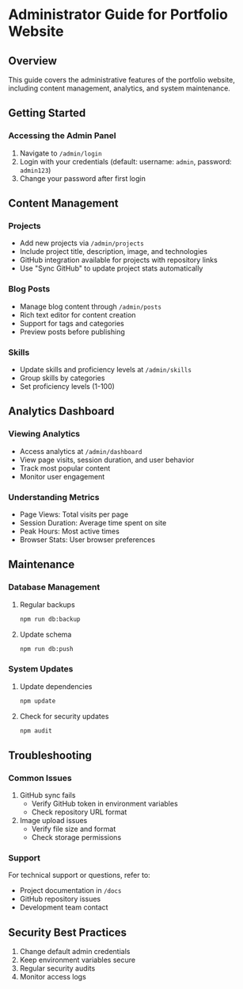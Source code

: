 # Administrator Guide for Portfolio Website

## Overview
This guide covers the administrative features of the portfolio website, including content management, analytics, and system maintenance.

## Getting Started

### Accessing the Admin Panel
1. Navigate to `/admin/login`
2. Login with your credentials (default: username: `admin`, password: `admin123`)
3. Change your password after first login

## Content Management

### Projects
- Add new projects via `/admin/projects`
- Include project title, description, image, and technologies
- GitHub integration available for projects with repository links
- Use "Sync GitHub" to update project stats automatically

### Blog Posts
- Manage blog content through `/admin/posts`
- Rich text editor for content creation
- Support for tags and categories
- Preview posts before publishing

### Skills
- Update skills and proficiency levels at `/admin/skills`
- Group skills by categories
- Set proficiency levels (1-100)

## Analytics Dashboard

### Viewing Analytics
- Access analytics at `/admin/dashboard`
- View page visits, session duration, and user behavior
- Track most popular content
- Monitor user engagement

### Understanding Metrics
- Page Views: Total visits per page
- Session Duration: Average time spent on site
- Peak Hours: Most active times
- Browser Stats: User browser preferences

## Maintenance

### Database Management
1. Regular backups
   ```bash
   npm run db:backup
   ```
2. Update schema
   ```bash
   npm run db:push
   ```

### System Updates
1. Update dependencies
   ```bash
   npm update
   ```
2. Check for security updates
   ```bash
   npm audit
   ```

## Troubleshooting

### Common Issues
1. GitHub sync fails
   - Verify GitHub token in environment variables
   - Check repository URL format
2. Image upload issues
   - Verify file size and format
   - Check storage permissions

### Support
For technical support or questions, refer to:
- Project documentation in `/docs`
- GitHub repository issues
- Development team contact

## Security Best Practices
1. Change default admin credentials
2. Keep environment variables secure
3. Regular security audits
4. Monitor access logs
